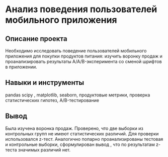 # Анализ поведения пользователей мобильного приложения 


Описание проекта
----------------------------------------------
Необходимо исследовать поведение пользователей мобильного приложения для покупки продуктов питания: изучить воронку продаж и проанализировать результаты A/A/B-эксперимента со сменой шрифтов в приложении.


Навыки и инструменты
-------------------------------------
pandas  scipy , matplotlib, seaborn, продуктовые метрики,  проверка статистических гипотез, A/B-тестирование

Вывод
-------------------------------------
Была изучена воронка продаж. Проверено, что две выборки из контрольных групп не имеют статистических различий. Для проверки использовался z-тест. Аналогично попарно проанализированы тестовая и контрольные выборки, сформулирован вывод , что по результатам z-теста значимых различий нет.
